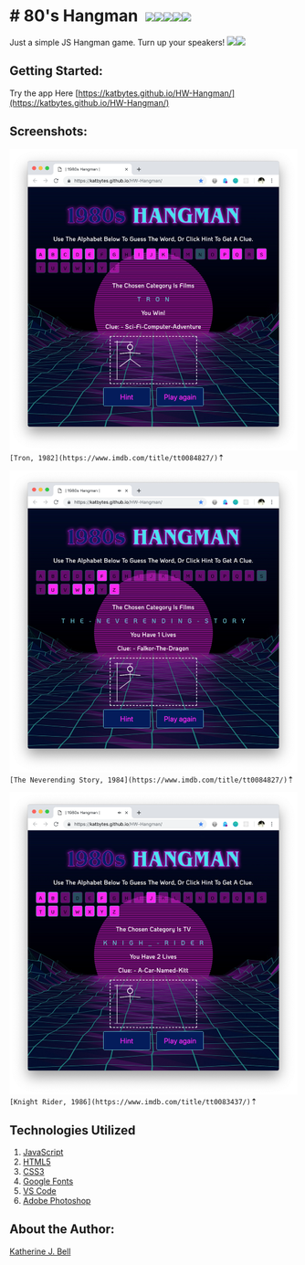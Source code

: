 # &#35; 80's Hangman&nbsp;&nbsp;<img src="https://img.icons8.com/color/48/000000/80s-music.png"><img src="https://img.icons8.com/color/48/000000/vhs.png"><img src="https://img.icons8.com/color/48/000000/joystick.png"><img src="https://img.icons8.com/color/48/000000/retro-tv.png"><img src="https://img.icons8.com/color/48/000000/boombox.png">

Just a simple JS Hangman game. Turn up your speakers! <img src="https://img.icons8.com/color/48/000000/medium-volume.png"><img src="https://img.icons8.com/color/48/000000/dancing.png">

## Getting Started:
Try the app Here [https://katbytes.github.io/HW-Hangman/](https://katbytes.github.io/HW-Hangman/)

## Screenshots:
![Screenshot 1](https://github.com/katbytes/HW-Hangman/blob/master/assets/screenshot_1.png)
`[Tron, 1982](https://www.imdb.com/title/tt0084827/)`&#8673;

![Screenshot 2](https://github.com/katbytes/HW-Hangman/blob/master/assets/screenshot_2.png)
`[The Neverending Story, 1984](https://www.imdb.com/title/tt0084827/)`&#8673;

![Screenshot 3](https://github.com/katbytes/HW-Hangman/blob/master/assets/screenshot_3.png)
`[Knight Rider, 1986](https://www.imdb.com/title/tt0083437/)`&#8673;

## Technologies Utilized

01. [JavaScript](https://www.javascript.com/)
02. [HTML5](https://www.w3schools.com/html/html5_intro.asp)
03. [CSS3](https://developer.mozilla.org/en/docs/Web/CSS/CSS3)
04. [Google Fonts](https://fonts.google.com/)
05. [VS Code](https://code.visualstudio.com/)
06. [Adobe Photoshop](https://www.adobe.com/products/photoshop.html)

## About the Author:
[Katherine J. Bell](https://github.com/katbytes)
